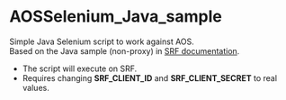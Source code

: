 # AOSSelenium_Java_sample

Simple Java Selenium script to work against AOS.
<br>Based on the Java sample (non-proxy) in <A href="https://admhelp.microfocus.com/srf/en/1.20/Content/remote-sel.htm" target="blank">SRF documentation</a>. 
<ul>
<li>The script will execute on SRF. 
<li>Requires changing <b>SRF_CLIENT_ID</b> and <b>SRF_CLIENT_SECRET</b> to real values.
</ul>
